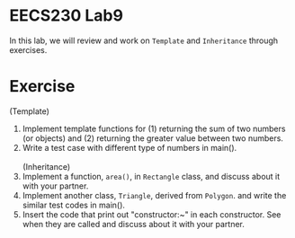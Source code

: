 # EECS230 Lab9
In this lab, we will review and work on `Template` and `Inheritance` through exercises.

# Exercise
(Template) </br>
1. Implement template functions for (1) returning the sum of two numbers (or objects) and (2) returning the greater value between two numbers. </br>
2. Write a test case with different type of numbers in main(). </br> </br>
(Inheritance) </br>
3. Implement a function, `area()`, in `Rectangle` class, and discuss about it with your partner. </br>
4. Implement another class, `Triangle`, derived from `Polygon`. and write the similar test codes in main(). </br>
5. Insert the code that print out "constructor:~" in each constructor. See when they are called and discuss about it with your partner. </br>
